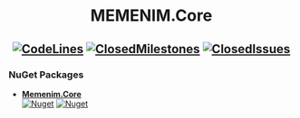 # <div align="center">**MEMENIM.Core**</div>

## <div align="center">[![CodeLines](https://tokei.rs/b1/github/MEMENIM-Project/MEMENIM-Core?category=code)](https://github.com/MEMENIM-Project/MEMENIM-Core) [![ClosedMilestones](https://img.shields.io/github/milestones/closed/MEMENIM-Project/MEMENIM-Core?style=flat)](https://github.com/MEMENIM-Project/MEMENIM-Core/milestones?state=closed) [![ClosedIssues](https://img.shields.io/github/issues-closed/MEMENIM-Project/MEMENIM-Core?style=flat)](https://github.com/MEMENIM-Project/MEMENIM-Core/issues?q=is%3Aissue+is%3Aclosed)</div>


### NuGet Packages

- **[Memenim.Core](https://www.nuget.org/packages/Memenim.Core)**<br/>
    [![Nuget](https://img.shields.io/nuget/v/Memenim.Core?style=flat)](https://www.nuget.org/packages/Memenim.Core)
    [![Nuget](https://img.shields.io/nuget/dt/Memenim.Core?style=flat)](https://www.nuget.org/packages/Memenim.Core)
